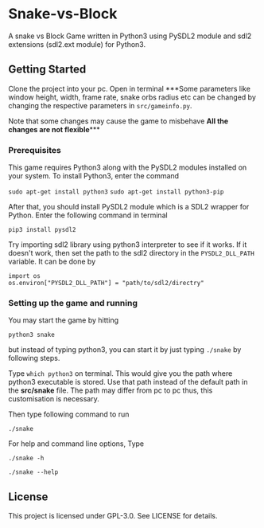 # Snake-vs-Block

A snake vs Block Game written in Python3 using PySDL2 module and sdl2 extensions (sdl2.ext module) for Python3.

## Getting Started
Clone the project into your pc. Open in terminal
***Some parameters like window height, width, frame rate, snake orbs radius etc can be changed by changing the respective parameters in `src/gameinfo.py`. 

Note that some changes may cause the game to misbehave
__All the changes are not flexible__***

### Prerequisites
This game requires Python3 along with the PySDL2 modules installed on your system. To install Python3, enter the command

`sudo apt-get install python3`
`sudo apt-get install python3-pip`

After that, you should install PySDL2 module which is a SDL2 wrapper for Python. Enter the following command in terminal

`pip3 install pysdl2`

Try importing sdl2 library using python3 interpreter to see if it works. If it doesn't work, then set the path to the sdl2 directory in the `PYSDL2_DLL_PATH` variable. It can be done by

```
import os
os.environ["PYSDL2_DLL_PATH"] = "path/to/sdl2/directry"
```

### Setting up the game and running
You may start the game by hitting

`python3 snake`

but instead of typing python3, you can start it by just typing `./snake` by following steps.

Type `which python3` on terminal.
This would give you the path where python3 executable is stored. Use that path instead of the default path in the __src/snake__ file.
The path may differ from pc to pc thus, this customisation is necessary.

Then type following command to run

`./snake`

For help and command line options, Type 

`./snake -h`

`./snake --help`

## License
This project is licensed under GPL-3.0. See LICENSE for details.
